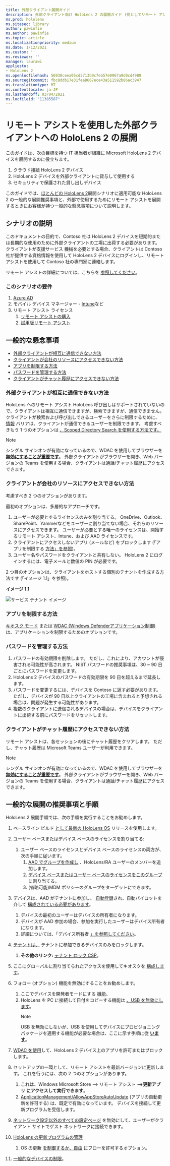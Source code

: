 ```yaml
---
title: 外部クライアント展開ガイド
description: 外部クライアント向け HoloLens 2 の展開ガイド (例としてリモート アシスト付き)
ms.prod: hololens
ms.sitesec: library
author: pawinfie
ms.author: pawinfie
ms.topic: article
ms.localizationpriority: medium
ms.date: 1/12/2021
ms.custom: ''
ms.reviewer: ''
manager: laurawi
appliesto:
- HoloLens 2
ms.openlocfilehash: 56930ceea05cd5713b9c7eb57e0967a9d0cd4988
ms.sourcegitcommit: fbc8ddb17e31fea8667ece43a511592b86ac3947
ms.translationtype: MT
ms.contentlocale: ja-JP
ms.lasthandoff: 03/04/2021
ms.locfileid: "11385587"
---
```

# <a name="deploying-hololens-2-to-external-clients-with-remote-assist"></a>リモート アシストを使用した外部クライアントへの HoloLens 2 の展開

このガイドは、次の目標を持つ IT 担当者が組織に Microsoft HoloLens 2 デバイスを展開するのに役立ちます。

1. クラウド接続 HoloLens 2 デバイス
1. HoloLens 2 デバイスを外部クライアントに貸与して使用する
1. セキュリティで保護された貸し出しデバイス

このガイドでは、[ほとんどの HoloLens 2](#general-deployment-recommendations-and-instructions)展開シナリオに適用可能な HoloLens 2 の[](#common-concerns)一般的な展開推奨事項と、外部で使用するためにリモート アシストを展開するときにお客様が持つ一般的な懸念事項について説明します。

## <a name="scenario-description"></a>シナリオの説明

このドキュメントの目的で、Contoso 社は HoloLens 2 デバイスを短期的または長期的な使用のために外部クライアントの工場に出荷する必要があります。 クライアントが支援サービス 機械を必要とする場合、クライアントは Contoso 社が提供する資格情報を使用して HoloLens 2 デバイスにログインし、リモート アシストを使用して Contoso 社の専門家に連絡します。

リモート アシストの詳細については、こちらを [参照してください](https://docs.microsoft.com/hololens/hololens2-cloud-connected-overview#learn-about-remote-assist)。

### <a name="requirements-for-this-scenario"></a>このシナリオの要件

1. [Azure AD](https://docs.microsoft.com/azure/active-directory/fundamentals/active-directory-whatis)
1. モバイル デバイス マネージャー - [Intune](https://docs.microsoft.com/mem/intune/fundamentals/free-trial-sign-up)など
1. リモート アシスト ライセンス
    1. [リモート アシストの購入](https://docs.microsoft.com/dynamics365/mixed-reality/remote-assist/buy-remote-assist)
    1. [試用版リモート アシスト](https://docs.microsoft.com/dynamics365/mixed-reality/remote-assist/try-remote-assist)

## <a name="common-concerns"></a>一般的な懸念事項

- [外部クライアントが相互に通信できない方法](#how-to-ensure-that-external-clients-do-not-have-the-ability-to-communicate-with-one-another)
- [クライアントが会社のリソースにアクセスできない方法](#how-to-ensure-that-clients-do-not-have-access-to-company-resources)
- [アプリを制限する方法](#how-to-restrict-apps)
- [パスワードを管理する方法](#how-to-manage-passwords)
- [クライアントがチャット履歴にアクセスできない方法](#how-to-ensure-that-clients-do-not-have-access-to-chat-history)

### <a name="how-to-ensure-that-external-clients-do-not-have-the-ability-to-communicate-with-one-another"></a>外部クライアントが相互に通信できない方法

HoloLens へのリモート アシスト HoloLens 呼び出しはサポートされていないので、クライアントは相互に通信できますが、検索できますが、通信できません。 クライアントが検索および呼び出しできるユーザーをさらに制限するために、  [情報](https://docs.microsoft.com/microsoft-365/compliance/information-barriers?view=o365-worldwide) バリアは、クライアントが通信できるユーザーを制限できます。 考慮すべきもう 1 つのオプションは [、Scoped Directory Search を使用する方法です。](https://docs.microsoft.com/MicrosoftTeams/teams-scoped-directory-search)

 > [!NOTE]
> シングル サインオンが有効になっているので、WDAC を使用してブラウザーを [**無効にすることが重要です**](https://docs.microsoft.com/hololens/windows-defender-application-control-wdac)。 外部クライアントがブラウザーを開き、Web バージョンの Teams を使用する場合、クライアントは通話/チャット履歴にアクセスできます。

### <a name="how-to-ensure-that-clients-do-not-have-access-to-company-resources"></a>クライアントが会社のリソースにアクセスできない方法

考慮すべき 2 つのオプションがあります。

最初のオプションは、多層的なアプローチです。

1. ユーザーが必要とするライセンスのみを割り当てる。 OneDrive、Outlook、SharePoint、Yammerなどをユーザーに割り当てない場合、それらのリソースにアクセスできます。 ユーザーが必要とする唯一のライセンスは、開始するリモート アシスト、Intune、および AAD ライセンスです。
1. クライアントにアクセスしないアプリ (メールなど) をブロックします (「アプリを制限する [方法」を参照](#how-to-restrict-apps))。
1. ユーザー名やパスワードをクライアントと共有しない。 HoloLens 2 にログインするには、電子メールと数値の PIN が必要です。

2 つ目のオプションは、クライアントをホストする個別のテナントを作成する方法です (「イメージ 1.1」を参照)。

**イメージ 1.1**

![サービス テナント イメージ](./images/hololens-service-tenant-image.png)

### <a name="how-to-restrict-apps"></a>アプリを制限する方法

[キオスク モード](https://docs.microsoft.com/hololens/hololens-kiosk) または [WDAC (Windows Defenderアプリケーション制御)](https://docs.microsoft.com/hololens/windows-defender-application-control-wdac) は、アプリケーションを制限するためのオプションです。

### <a name="how-to-manage-passwords"></a>パスワードを管理する方法

1. パスワードの有効期限を削除します。 ただし、これにより、アカウントが侵害される可能性が高されます。 NIST パスワードの推奨事項は、30 ~ 90 日ごとにパスワードを変更します。
1. HoloLens 2 デバイスのパスワードの有効期限を 90 日を超えるまで延長します。
1. パスワードを変更するには、デバイスを Contoso に返す必要があります。 ただし、デバイスが 90 日以上クライアントの工場に含まれると予想される場合は、問題が発生する可能性があります。  
1. 複数のクライアントに送信されるデバイスの場合は、デバイスをクライアントに出荷する前にパスワードをリセットします。

### <a name="how-to-ensure-that-clients-do-not-have-access-to-chat-history"></a>クライアントがチャット履歴にアクセスできない方法

リモート アシストは、各セッションの後にチャット履歴をクリアします。 ただし、チャット履歴は Microsoft Teams ユーザーが利用できます。

> [!NOTE]
> シングル サインオンが有効になっているので、WDAC を使用してブラウザーを [**無効にすることが重要です**](https://docs.microsoft.com/hololens/windows-defender-application-control-wdac)。 外部クライアントがブラウザーを開き、Web バージョンの Teams を使用する場合、クライアントは通話/チャット履歴にアクセスできます。

## <a name="general-deployment-recommendations-and-instructions"></a>一般的な展開の推奨事項と手順

HoloLens 2 展開手順では、次の手順を実行することをお勧めします。

1. ベースライン ビルド [として最新の HoloLens OS](https://aka.ms/hololens2download) リリースを使用します。
1. ユーザー ベースまたはデバイス ベースのライセンスを割り当てる:
    1. ユーザー ベースのライセンスとデバイス ベースのライセンスの両方が、次の手順に従います。
        1. [AAD でグループを作成し](https://docs.microsoft.com/azure/active-directory/fundamentals/active-directory-groups-create-azure-portal#create-a-basic-group-and-add-members) 、HoloLens/RA ユーザーのメンバーを追加します。
        1. [デバイス ベースまたはユーザー ベースのライセンスをこのグループ](https://docs.microsoft.com/azure/active-directory/enterprise-users/licensing-groups-assign#:~:text=In%20this%20article%201%20Assign%20the%20required%20licenses,3%20Check%20for%20license%20problems%20and%20resolve%20them) に割り当てる。
        1. (省略可能)MDM ポリシーのグループをターゲットにできます。

1. デバイスは、AAD がテナントに参加し、 [自動登録](https://docs.microsoft.com/hololens/hololens-enroll-mdm#auto-enrollment-in-mdm)され、自動パイロットを介して [構成されている必要があります](https://docs.microsoft.com/hololens/hololens2-autopilot)。
    1. デバイスの最初のユーザーはデバイスの所有者になります。
    1. デバイスが AAD 参加の場合、参加を実行したユーザーはデバイス所有者になります。
    1. 詳細については、「デバイス所有者 [」を参照してください](https://docs.microsoft.com/hololens/security-adminless-os#device-owner)。
1. [テナントは、](https://docs.microsoft.com/hololens/hololens-release-notes#tenantlockdown-csp-and-autopilot) テナントに参加できるデバイスのみをロックします。
    1. **その他のリンク:** [テナント ロック CSP](https://docs.microsoft.com/windows/client-management/mdm/tenantlockdown-csp)。
1. ここにグローバルに割り当てられたアクセスを使用してキオスクを [構成します](https://docs.microsoft.com/hololens/hololens-global-assigned-access-kiosk)。
1. フォロー (オプション) 機能を無効にすることをお勧めします。
    1. ここでデバイスを開発者モードにする [機能](https://docs.microsoft.com/windows/client-management/mdm/policy-csp-applicationmanagement#applicationmanagement-allowdeveloperunlock)。
    1. HoloLens を PC に接続して日付をコピーする機能は [、USB を無効にします](https://docs.microsoft.com/windows/client-management/mdm/policy-csp-connectivity#connectivity-allowusbconnection)。
       > [!NOTE]
        > USB を無効にしないが、USB を使用してデバイスにプロビジョニング パッケージを適用する機能が必要な場合は、ここに示す手順に従 [**います**](https://docs.microsoft.com/windows/client-management/mdm/policy-csp-security#security-allowaddprovisioningpackage)。

1. [WDAC を使用](https://docs.microsoft.com/hololens/windows-defender-application-control-wdac)して、HoloLens 2 デバイス上のアプリを許可またはブロックします。
1. セットアップの一環として、リモート アシストを最新バージョンに更新します。 これを行うには、次の 2 つのオプションがあります。
    1. これは、Windows Microsoft Store --> リモート アシスト **-->更新アプリ にアクセスして実行できます**。
    1. [ApplicationManagement/AllowAppStoreAutoUpdate](https://docs.microsoft.com/windows/client-management/mdm/policy-csp-applicationmanagement#applicationmanagement-allowappstoreautoupdate) (アプリの自動更新を許可する) は、既定で有効になっています。 デバイスを接続して更新プログラムを受信します。
1. [ネットワーク設定以外のすべての設定ページ](https://docs.microsoft.com/hololens/settings-uri-list) を無効にして、ユーザーがクライアント サイトでゲスト ネットワークに接続できます。
1. [HoloLens の更新プログラムの管理](https://docs.microsoft.com/hololens/hololens-updates)
    1. OS の更新 [を制御するか、自由](https://docs.microsoft.com/mem/intune/protect/windows-update-for-business-configure#create-and-assign-update-rings) にフローを許可するオプション。
1. [一般的なデバイスの制限](https://docs.microsoft.com/hololens/hololens-common-device-restrictions)。

